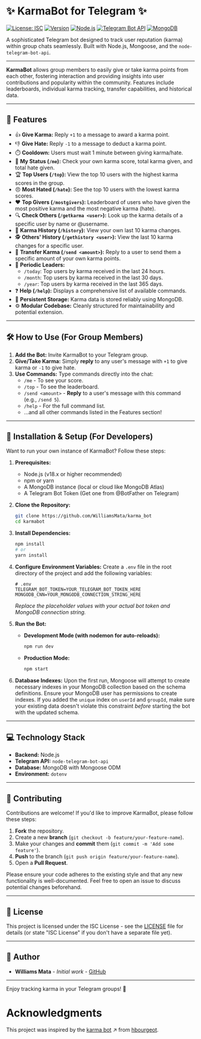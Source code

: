 # ✨ KarmaBot for Telegram ✨

[![License: ISC](https://img.shields.io/badge/License-ISC-blue.svg)](https://opensource.org/licenses/ISC)
[![Version](https://img.shields.io/badge/version-1.0.0-blue.svg)](package.json)
[![Node.js](https://img.shields.io/badge/Node.js-18.x+-green.svg)](https://nodejs.org/)
[![Telegram Bot API](https://img.shields.io/badge/Telegram%20Bot%20API-Node-blue?logo=telegram)](https://github.com/yagop/node-telegram-bot-api)
[![MongoDB](https://img.shields.io/badge/MongoDB-Mongoose-green?logo=mongodb)](https://mongoosejs.com/)

A sophisticated Telegram bot designed to track user reputation (karma) within group chats seamlessly. Built with Node.js, Mongoose, and the `node-telegram-bot-api`.

---

<!-- Optional: Add a project logo or banner here -->
<!-- <p align="center">
  <img src="link/to/your/logo.png" alt="KarmaBot Logo" width="200"/>
</p> -->

**KarmaBot** allows group members to easily give or take karma points from each other, fostering interaction and providing insights into user contributions and popularity within the community. Features include leaderboards, individual karma tracking, transfer capabilities, and historical data.

---

## 🚀 Features

- 👍 **Give Karma:** Reply `+1` to a message to award a karma point.
- 👎 **Give Hate:** Reply `-1` to a message to deduct a karma point.
- ⏱️ **Cooldown:** Users must wait 1 minute between giving karma/hate.
- 👤 **My Status (`/me`):** Check your own karma score, total karma given, and total hate given.
- 🏆 **Top Users (`/top`):** View the top 10 users with the highest karma scores in the group.
- 😠 **Most Hated (`/hate`):** See the top 10 users with the lowest karma scores.
- ❤️ **Top Givers (`/mostgivers`):** Leaderboard of users who have given the most positive karma and the most negative karma (hate).
- 🔍 **Check Others (`/getkarma <user>`):** Look up the karma details of a specific user by name or @username.
- 📜 **Karma History (`/history`):** View your own last 10 karma changes.
- 🕵️ **Others' History (`/gethistory <user>`):** View the last 10 karma changes for a specific user.
- 💸 **Transfer Karma (`/send <amount>`):** Reply to a user to send them a specific amount of your own karma points.
- 📅 **Periodic Leaders:**
  - `/today`: Top users by karma received in the last 24 hours.
  - `/month`: Top users by karma received in the last 30 days.
  - `/year`: Top users by karma received in the last 365 days.
- ❓ **Help (`/help`):** Displays a comprehensive list of available commands.
- 💾 **Persistent Storage:** Karma data is stored reliably using MongoDB.
- ⚙️ **Modular Codebase:** Cleanly structured for maintainability and potential extension.

---

## 🛠️ How to Use (For Group Members)

1.  **Add the Bot:** Invite KarmaBot to your Telegram group.
2.  **Give/Take Karma:** Simply **reply** to any user's message with `+1` to give karma or `-1` to give hate.
3.  **Use Commands:** Type commands directly into the chat:
    - `/me` - To see your score.
    - `/top` - To see the leaderboard.
    - `/send <amount>` - **Reply** to a user's message with this command (e.g., `/send 5`).
    - `/help` - For the full command list.
    - ...and all other commands listed in the Features section!

---

## 🔧 Installation & Setup (For Developers)

Want to run your own instance of KarmaBot? Follow these steps:

1.  **Prerequisites:**

    - Node.js (v18.x or higher recommended)
    - npm or yarn
    - A MongoDB instance (local or cloud like MongoDB Atlas)
    - A Telegram Bot Token (Get one from @BotFather on Telegram)

2.  **Clone the Repository:**

    ```bash
    git clone https://github.com/WilliamsMata/karma_bot
    cd karmabot
    ```

3.  **Install Dependencies:**

    ```bash
    npm install
    # or
    yarn install
    ```

4.  **Configure Environment Variables:**
    Create a `.env` file in the root directory of the project and add the following variables:

    ```dotenv
    # .env
    TELEGRAM_BOT_TOKEN=YOUR_TELEGRAM_BOT_TOKEN_HERE
    MONGODB_CNN=YOUR_MONGODB_CONNECTION_STRING_HERE
    ```

    _Replace the placeholder values with your actual bot token and MongoDB connection string._

5.  **Run the Bot:**

    - **Development Mode (with nodemon for auto-reloads):**
      ```bash
      npm run dev
      ```
    - **Production Mode:**
      ```bash
      npm start
      ```

6.  **Database Indexes:**
    Upon the first run, Mongoose will attempt to create necessary indexes in your MongoDB collection based on the schema definitions. Ensure your MongoDB user has permissions to create indexes. If you added the `unique` index on `userId` and `groupId`, make sure your existing data doesn't violate this constraint _before_ starting the bot with the updated schema.

---

## 💻 Technology Stack

- **Backend:** Node.js
- **Telegram API:** `node-telegram-bot-api`
- **Database:** MongoDB with Mongoose ODM
- **Environment:** `dotenv`

---

## 🙌 Contributing

Contributions are welcome! If you'd like to improve KarmaBot, please follow these steps:

1.  **Fork** the repository.
2.  Create a new **branch** (`git checkout -b feature/your-feature-name`).
3.  Make your changes and **commit** them (`git commit -m 'Add some feature'`).
4.  **Push** to the branch (`git push origin feature/your-feature-name`).
5.  Open a **Pull Request**.

Please ensure your code adheres to the existing style and that any new functionality is well-documented. Feel free to open an issue to discuss potential changes beforehand.

---

## 📜 License

This project is licensed under the ISC License - see the [LICENSE](https://github.com/WilliamsMata/karma_bot/blob/main/LICENSE) file for details (or state "ISC License" if you don't have a separate file yet).

---

## 👤 Author

- **Williams Mata** - _Initial work_ - [GitHub](https://github.com/WilliamsMata)

---

Enjoy tracking karma in your Telegram groups! 🎉

# Acknowledgments

This project was inspired by the [karma bot](https://github.com/hbourgeot/karmagobot) ↗ from [hbourgeot](https://github.com/hbourgeot).
